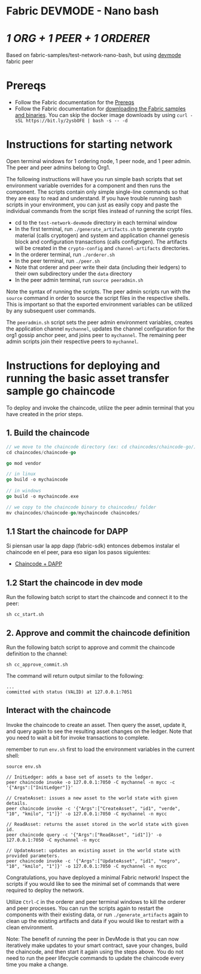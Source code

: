 # Fabric DEVMODE - Nano bash
# _1 ORG + 1 PEER + 1 ORDERER_

Based on fabric-samples/test-network-nano-bash, but using [devmode](https://hyperledger-fabric.readthedocs.io/en/release-2.4/peer-chaincode-devmode.html?highlight=devmode) fabric peer

# Prereqs

- Follow the Fabric documentation for the [Prereqs](https://hyperledger-fabric.readthedocs.io/en/release-2.2/prereqs.html)
- Follow the Fabric documentation for [downloading the Fabric samples and binaries](https://hyperledger-fabric.readthedocs.io/en/release-2.2/install.html). You can skip the docker image downloads by using `curl -sSL https://bit.ly/2ysbOFE | bash -s -- -d`

# Instructions for starting network

Open terminal windows for 1 ordering node, 1 peer node, and 1 peer admin. The peer and peer admins belong to Org1.

The following instructions will have you run simple bash scripts that set environment variable overrides for a component and then runs the component.
The scripts contain only simple single-line commands so that they are easy to read and understand.
If you have trouble running bash scripts in your environment, you can just as easily copy and paste the individual commands from the script files instead of running the script files.

- cd to the `test-network-devmode` directory in each terminal window
- In the first terminal, run `./generate_artifacts.sh` to generate crypto material (calls cryptogen) and system and application channel genesis block and configuration transactions (calls configtxgen). The artifacts will be created in the `crypto-config` and `channel-artifacts` directories.
- In the orderer terminal, run `./orderer.sh`
- In the peer terminal, run `./peer.sh`
- Note that orderer and peer write their data (including their ledgers) to their own subdirectory under the `data` directory
- In the peer admin terminal, run `source peeradmin.sh`

Note the syntax of running the scripts. The peer admin scripts run with the `source` command in order to source the script files in the respective shells. This is important so that the exported environment variables can be utilized by any subsequent user commands.

The `peeradmin.sh` script sets the peer admin environment variables, creates the application channel `mychannel`, updates the channel configuration for the org1 gossip anchor peer, and joins peer to `mychannel`.
The remaining peer admin scripts join their respective peers to `mychannel`.

# Instructions for deploying and running the basic asset transfer sample go chaincode

To deploy and invoke the chaincode, utilize the peer admin terminal that you have created in the prior steps.

## 1. Build the chaincode
```go
// we move to the chaincode directory (ex: cd chaincodes/chaincode-go/)
cd chaincodes/chaincode-go

go mod vendor

// in linux
go build -o mychaincode
	
// in windows	
go build -o mychaincode.exe
```

```go
// we copy to the chaincode binary to chaincodes/ folder
mv chaincodes/chaincode-go/mychaincode chaincodes/
```

## 1.1 Start the chaincode for DAPP
 Si piensan usar la app dapp (fabric-sdk) entonces debemos instalar el chaincode en el peer, para eso sigan los pasos siguientes:
- [Chaincode + DAPP](./dapp/README.md)

## 1.2 Start the chaincode in dev mode



Run the following batch script to start the chaincode and connect it to the peer:

```
sh cc_start.sh
```

## 2. Approve and commit the chaincode definition

Run the following batch script to approve and commit the chaincode definition to the channel:
```
sh cc_approve_commit.sh
```

The command will return output similar to the following:
```
...
committed with status (VALID) at 127.0.0.1:7051
```

## Interact with the chaincode

Invoke the chaincode to create an asset.
Then query the asset, update it, and query again to see the resulting asset changes on the ledger. Note that you need to wait a bit for invoke transactions to complete.

remember to run `env.sh` first to load the environment variables in the current shell:

```
source env.sh
```

```
// InitLedger: adds a base set of assets to the ledger.
peer chaincode invoke -o 127.0.0.1:7050 -C mychannel -n mycc -c '{"Args":["InitLedger"]}'

// CreateAsset: issues a new asset to the world state with given details.
peer chaincode invoke -c '{"Args":["CreateAsset", "id1", "verde", "10", "kmilo", "1"]}' -o 127.0.0.1:7050 -C mychannel -n mycc

// ReadAsset: returns the asset stored in the world state with given id.
peer chaincode query -c '{"Args":["ReadAsset", "id1"]}' -o 127.0.0.1:7050 -C mychannel -n mycc 

// UpdateAsset: updates an existing asset in the world state with provided parameters.
peer chaincode invoke -c '{"Args":["UpdateAsset", "id1", "negro", "10", "kmilo", "1"]}' -o 127.0.0.1:7050 -C mychannel -n mycc
```

Congratulations, you have deployed a minimal Fabric network! Inspect the scripts if you would like to see the minimal set of commands that were required to deploy the network.

Utilize `Ctrl-C` in the orderer and peer terminal windows to kill the orderer and peer processes. You can run the scripts again to restart the components with their existing data, or run `./generate_artifacts` again to clean up the existing artifacts and data if you would like to restart with a clean environment.

Note: The benefit of running the peer in DevMode is that you can now iteratively make updates to your smart contract, save your changes, build the chaincode, and then start it again using the steps above. You do not need to run the peer lifecycle commands to update the chaincode every time you make a change.
